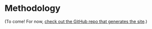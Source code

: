 # Methodology

(To come! For now, [check out the GitHub repo that generates the site](https://github.com/lchski/oct-nwtb-explorer/).)

<!-- TKTK -->